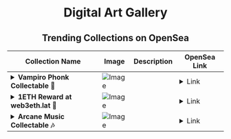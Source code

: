 <div align="center">

# Digital Art Gallery

## Trending Collections on OpenSea

| Collection Name                       | Image                                                                                     | Description                       | OpenSea Link                                                                                          |
|---------------------------------------|-------------------------------------------------------------------------------------------|-----------------------------------|--------------------------------------------------------------------------------------------------------|
| **<details><summary>Vampiro Phonk Collectable 🫦</summary></details>** | ![Image](https://i.seadn.io/s/raw/files/532ce2c91303aa098313d457c5d5d1c3.png?w=500&auto=format?w=200&auto=format) |  | <details><summary>Link</summary>[Vampiro Phonk Collectable 🫦](https://opensea.io/collection/vampiro-phonk-collectable)</details> |
| **<details><summary>1ETH Reward at web3eth.lat 🎁</summary></details>** | ![Image](https://i.seadn.io/s/raw/files/4f126dd6a78b3b11b03d3094b6201213.jpg?w=500&auto=format?w=200&auto=format) |  | <details><summary>Link</summary>[1ETH Reward at web3eth.lat 🎁](https://opensea.io/collection/1eth-reward-at-web3eth-lat-28)</details> |
| **<details><summary>Arcane Music Collectable 🎶</summary></details>** | ![Image](https://i.seadn.io/s/raw/files/71940a070d5dc629fbdd0b1422f85a35.png?w=500&auto=format?w=200&auto=format) |  | <details><summary>Link</summary>[Arcane Music Collectable 🎶](https://opensea.io/collection/arcane-music-collectable)</details> |

</div>